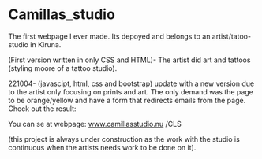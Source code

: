 # Camillas_studio
The first webpage I ever made.  Its depoyed and belongs to an artist/tatoo-studio in Kiruna. 

(First version written in only CSS and HTML)- The artist did art and tattoos (styling moore of a tattoo studio).

221004- (javascipt, html, css and bootstrap) update with a new version due to the artist only focusing on prints and art. The only demand was the page to be orange/yellow and have a form that redirects emails from the page. Check out the result: 

You can se at webpage: www.camillasstudio.nu /CLS

 (this project is always under construction as the work with the studio is continuous when the artists needs work to be done on it).
